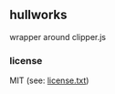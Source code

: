 ## hullworks


wrapper around clipper.js

### license

MIT (see: [license.txt](blob/master/license.txt))
